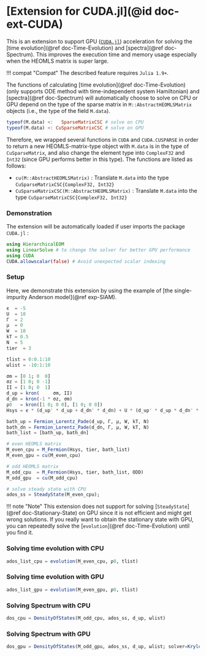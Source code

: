 # [Extension for CUDA.jl](@id doc-ext-CUDA)

This is an extension to support GPU ([`CUDA.jl`](https://github.com/JuliaGPU/CUDA.jl)) acceleration for solving the [time evolution](@ref doc-Time-Evolution) and [spectra](@ref doc-Spectrum). This improves the execution time and memory usage especially when the HEOMLS matrix is super large.

!!! compat "Compat"
    The described feature requires `Julia 1.9+`.

The functions of calculating [time evolution](@ref doc-Time-Evolution) (only supports ODE method with time-independent system Hamiltonian) and [spectra](@ref doc-Spectrum) will automatically choose to solve on CPU or GPU depend on the type of the sparse matrix in `M::AbstractHEOMLSMatrix` objects (i.e., the type of the field `M.data`). 

```julia
typeof(M.data) <:   SparseMatrixCSC # solve on CPU
typeof(M.data) <: CuSparseMatrixCSC # solve on GPU
```

Therefore, we wrapped several functions in `CUDA` and `CUDA.CUSPARSE` in order to return a new HEOMLS-matrix-type object with `M.data` is in the type of `CuSparseMatrix`, and also change the element type into `ComplexF32` and `Int32` (since GPU performs better in this type). The functions are listed as follows:
- `cu(M::AbstractHEOMLSMatrix)` : Translate `M.data` into the type `CuSparseMatrixCSC{ComplexF32, Int32}`
- `CuSparseMatrixCSC(M::AbstractHEOMLSMatrix)` : Translate `M.data` into the type `CuSparseMatrixCSC{ComplexF32, Int32}`

### Demonstration

The extension will be automatically loaded if user imports the package `CUDA.jl` :

```julia
using HierarchicalEOM
using LinearSolve # to change the solver for better GPU performance
using CUDA
CUDA.allowscalar(false) # Avoid unexpected scalar indexing
```

### Setup

Here, we demonstrate this extension by using the example of [the single-impurity Anderson model](@ref exp-SIAM). 

```julia
ϵ  = -5
U  = 10
Γ  = 2
μ  = 0
W  = 10
kT = 0.5
N  = 5
tier  = 3

tlist = 0:0.1:10
ωlist = -10:1:10

σm = [0 1; 0  0]
σz = [1 0; 0 -1]
II = [1 0; 0  1]
d_up = kron(     σm, II)
d_dn = kron(-1 * σz, σm)
ρ0   = kron([1 0; 0 0], [1 0; 0 0])
Hsys = ϵ * (d_up' * d_up + d_dn' * d_dn) + U * (d_up' * d_up * d_dn' * d_dn)

bath_up = Fermion_Lorentz_Pade(d_up, Γ, μ, W, kT, N)
bath_dn = Fermion_Lorentz_Pade(d_dn, Γ, μ, W, kT, N)
bath_list = [bath_up, bath_dn]

# even HEOMLS matrix
M_even_cpu = M_Fermion(Hsys, tier, bath_list)
M_even_gpu = cu(M_even_cpu)

# odd HEOMLS matrix
M_odd_cpu  = M_Fermion(Hsys, tier, bath_list, ODD)
M_odd_gpu  = cu(M_odd_cpu)

# solve steady state with CPU
ados_ss = SteadyState(M_even_cpu);
```

!!! note "Note"
    This extension does not support for solving [`SteadyState`](@ref doc-Stationary-State) on GPU since it is not efficient and might get wrong solutions. If you really want to obtain the stationary state with GPU, you can repeatedly solve the [`evolution`](@ref doc-Time-Evolution) until you find it.

### Solving time evolution with CPU

```julia
ados_list_cpu = evolution(M_even_cpu, ρ0, tlist)
```

### Solving time evolution with GPU

```julia
ados_list_gpu = evolution(M_even_gpu, ρ0, tlist)
```

### Solving Spectrum with CPU

```julia
dos_cpu = DensityOfStates(M_odd_cpu, ados_ss, d_up, ωlist)
```

### Solving Spectrum with GPU

```julia
dos_gpu = DensityOfStates(M_odd_gpu, ados_ss, d_up, ωlist; solver=KrylovJL_BICGSTAB(rtol=1f-10, atol=1f-12))
```